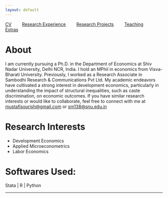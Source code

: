 ```yaml
---
layout: default
---
```


[CV](/assets/CV_Feb2024.pdf) <span style="margin-right: 30px;"></span> [Research Experience](/research_experience.md/) <span style="margin-right: 30px;"></span> [Research Projects](/research_projects.md/) <span style="margin-right: 30px;"></span> [Teaching](/teaching.md/)<span style="margin-right: 30px;"></span> [Extras](/githubrepositories.md/)


# About

I am currently pursuing a Ph.D. in the Department of Economics at Shiv Nadar University, Delhi NCR, India. I hold an MPhil in economics from Visva-Bharati University. Previously, I worked as a Research Associate in Sambodhi Research & Communications Pvt Ltd. 
My academic endeavors have cultivated a strong interest in development economics, particularly in understanding the impact of structural inequalities, such as caste discrimination, on economic outcomes.
If you have similar research interests or would like to collaborate, feel free to connect with me at mustafisourish@gmail.com or  sm138@snu.edu.in

# Research Interests

- Development Economics
- Applied Microeconometrics
- Labor Economics

# Softwares Used:
Stata | R | Python   

---
